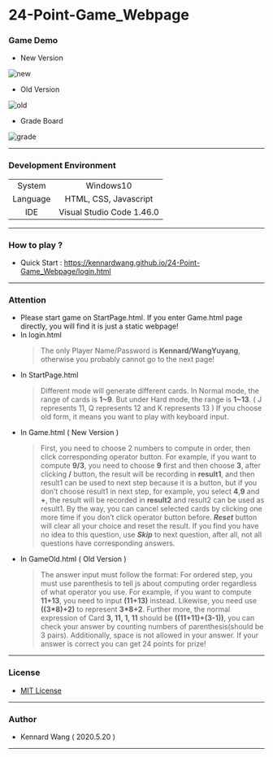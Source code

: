 # 24-Point-Game_Webpage
### Game Demo
+ New Version

![new](https://kennardwang.github.io/ImageSource/Project/24pointsNew.png)

+ Old Version

![old](https://kennardwang.github.io/ImageSource/Project/24pointsOld.png)

+ Grade Board

![grade](https://kennardwang.github.io/ImageSource/Project/24pointsGrade.png)

------
### Development Environment

|||
|:---:|:---:|
| System | Windows10 |
| Language | HTML, CSS, Javascript |
| IDE | Visual Studio Code 1.46.0 |

------
### How to play ?
+ Quick Start : https://kennardwang.github.io/24-Point-Game_Webpage/login.html

------
### Attention
+ Please start game on StartPage.html. If you enter Game.html page directly, you will find it is just a static webpage!
+ In login.html
  > The only Player Name/Password is **Kennard/WangYuyang**, otherwise you probably cannot go to the next page! 
+ In StartPage.html
  > Different mode will generate different cards. In Normal mode, the range of cards is **1~9**. But under Hard mode, the range is **1~13**. ( J represents 11, Q represents 12 and K represents 13 ) If you choose old form, it means you want to play with keyboard input.
+ In Game.html ( New Version )
  > First, you need to choose 2 numbers to compute in order, then click corresponding operator button. For example, if you want to compute **9/3**, you need to choose **9** first and then choose **3**, after clicking **/** button, the result will be recording in **result1**, and then result1 can be used to next step because it is a button, but if you don’t choose result1 in next step, for example, you select **4**,**9** and **+**, the result will be recorded in **result2** and result2 can be used as result1. By the way, you can cancel selected cards by clicking one more time if you don’t click operator button before. ***Reset*** button will clear all your choice and reset the result. If you find you have no idea to this question, use ***Skip*** to next question, after all, not all questions have corresponding answers.
+ In GameOld.html ( Old Version )
  > The answer input must follow the format: For ordered step, you must use parenthesis to tell js about computing order regardless of what operator you use. For example, if you want to compute **11+13**, you need to input **(11+13)** instead. Likewise, you need use **((3*8)+2)** to represent **3*8+2**. Further more, the normal expression of Card **3, 11, 1, 11** should be **((11+11)+(3-1))**, you can check your answer by counting numbers of parenthesis(should be 3 pairs). Additionally, space is not allowed in your answer. If your answer is correct you can get 24 points for prize!
------
### License
+ [MIT License](https://github.com/KennardWang/24Points_Webpage/blob/master/LICENSE)
------
### Author
+ Kennard Wang ( 2020.5.20 )
------
